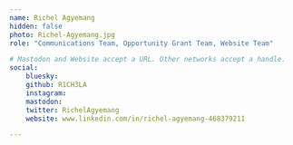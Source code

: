 ```yaml
---
name: Richel Agyemang
hidden: false
photo: Richel-Agyemang.jpg
role: "Communications Team, Opportunity Grant Team, Website Team"

# Mastodon and Website accept a URL. Other networks accept a handle.
social:
    bluesky:
    github: R1CH3LA
    instagram:
    mastodon:
    twitter: RichelAgyemang
    website: www.linkedin.com/in/richel-agyemang-468379211

---
```

